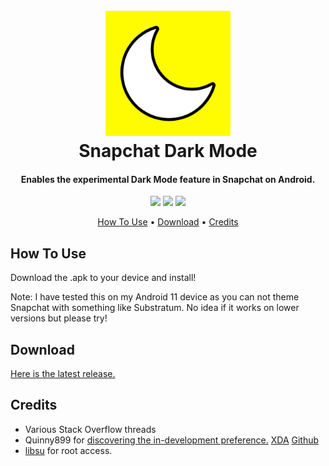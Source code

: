 <h1 align="center">
  <br>
  <img src="https://raw.githubusercontent.com/TylerOlson/SnapchatDarkMode/main/img/logo.jpg" alt="Snapchat Dark Mode" width="200">
  <br>
  Snapchat Dark Mode
  <br>
</h1>

<h4 align="center">Enables the experimental Dark Mode feature in Snapchat on Android.</h4>

<p align="center">
  <img src="https://img.shields.io/github/v/release/TylerOlson/SnapchatDarkMode">
  <img src="https://img.shields.io/github/issues/TylerOlson/SnapchatDarkMode">
  <img src="https://img.shields.io/github/stars/TylerOlson/SnapchatDarkMode?style=social">
</p>

<p align="center">
  <a href="#how-to-use">How To Use</a> •
  <a href="#download">Download</a> •
  <a href="#credits">Credits</a>
</p>

## How To Use

Download the .apk to your device and install!

Note: I have tested this on my Android 11 device as you can not theme Snapchat with something like Substratum. No idea if it works on lower versions but please try!

## Download

[Here is the latest release.](https://github.com/TylerOlson/SnapchatDarkMode/releases/tag/1.0)

## Credits

- Various Stack Overflow threads
- Quinny899 for [discovering the in-development preference.](https://www.xda-developers.com/enable-dark-mode-snapchat-android/) [XDA](https://forum.xda-developers.com/m/quinny899.3563640/) [Github](https://github.com/KieronQuinn)
- [libsu](https://github.com/topjohnwu/libsu) for root access.
